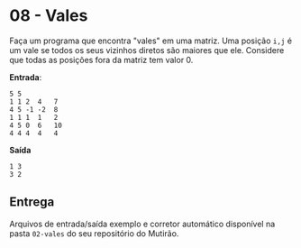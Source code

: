 # 08 - Vales

Faça um programa que encontra "vales" em uma matriz. Uma posição `i,j` é um vale se todos os seus vizinhos diretos são maiores que ele. Considere que todas as posições fora da matriz tem valor 0.


**Entrada**:
```
5 5
1 1 2  4   7
4 5 -1 -2  8
1 1 1  1   2
4 5 0  6   10
4 4 4  4   4
```

**Saída**
```
1 3
3 2
```


## Entrega

Arquivos de entrada/saída exemplo e corretor automático disponível na pasta `02-vales` do seu repositório do Mutirão.
